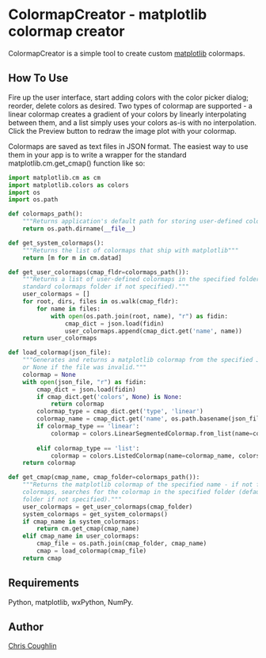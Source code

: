 ColormapCreator - matplotlib colormap creator
=============================================

ColormapCreator is a simple tool to create custom [matplotlib](http://matplotlib.org) colormaps.

How To Use
----------
Fire up the user interface, start adding colors with the color picker dialog; reorder, delete colors as desired.  Two types of colormap are supported - a linear colormap creates a gradient of your colors by linearly interpolating between them, and a list simply uses your colors as-is with no interpolation.  Click the Preview button to redraw the image plot with your colormap.

Colormaps are saved as text files in JSON format.  The easiest way to use them in your app is to write a wrapper for the standard matplotlib.cm.get_cmap() function like so:

```python
import matplotlib.cm as cm
import matplotlib.colors as colors
import os
import os.path

def colormaps_path():
    """Returns application's default path for storing user-defined colormaps"""
    return os.path.dirname(__file__)

def get_system_colormaps():
    """Returns the list of colormaps that ship with matplotlib"""
    return [m for m in cm.datad]

def get_user_colormaps(cmap_fldr=colormaps_path()):
    """Returns a list of user-defined colormaps in the specified folder (defaults to
    standard colormaps folder if not specified)."""
    user_colormaps = []
    for root, dirs, files in os.walk(cmap_fldr):
        for name in files:
            with open(os.path.join(root, name), "r") as fidin:
                cmap_dict = json.load(fidin)
                user_colormaps.append(cmap_dict.get('name', name))
    return user_colormaps

def load_colormap(json_file):
    """Generates and returns a matplotlib colormap from the specified JSON file,
    or None if the file was invalid."""
    colormap = None
    with open(json_file, "r") as fidin:
        cmap_dict = json.load(fidin)
        if cmap_dict.get('colors', None) is None:
            return colormap
        colormap_type = cmap_dict.get('type', 'linear')
        colormap_name = cmap_dict.get('name', os.path.basename(json_file))
        if colormap_type == 'linear':
            colormap = colors.LinearSegmentedColormap.from_list(name=colormap_name,
                                                                           colors=cmap_dict['colors'])
        elif colormap_type == 'list':
            colormap = colors.ListedColormap(name=colormap_name, colors=cmap_dict['colors'])
    return colormap

def get_cmap(cmap_name, cmap_folder=colormaps_path()):
    """Returns the matplotlib colormap of the specified name - if not found in the predefined
    colormaps, searches for the colormap in the specified folder (defaults to standard colormaps
    folder if not specified)."""
    user_colormaps = get_user_colormaps(cmap_folder)
    system_colormaps = get_system_colormaps()
    if cmap_name in system_colormaps:
        return cm.get_cmap(cmap_name)
    elif cmap_name in user_colormaps:
        cmap_file = os.path.join(cmap_folder, cmap_name)
        cmap = load_colormap(cmap_file)
    return cmap
```

Requirements
------------
Python, matplotlib, wxPython, NumPy.

Author
------
[Chris Coughlin](http://www.chriscoughlin.com)
